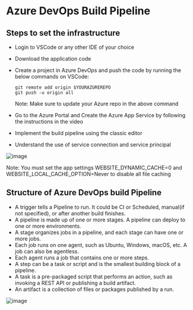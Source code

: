 # Azure DevOps Build Pipeline
 
## Steps to set the infrastructure
- Login to VSCode or any other IDE of your choice
- Download the application code
- Create a project in Azure DevOps and push the code by running the below commands on VSCode:
  ```
  git remote add origin $YOURAZUREREPO
  git push -u origin all
  ```
  Note: Make sure to update your Azure repo in the above command

- Go to the Azure Portal and Create the Azure App Service by following the instructions in the video

- Implement the build pipeline using the classic editor

- Understand the use of service connection and service principal

![image](https://github.com/Pavan-1997/Azure_DevOps_Build-Pipeline/assets/32020205/46352809-cc2e-473d-b1c4-39f1940266e2)

Note: You must set the app settings WEBSITE_DYNAMIC_CACHE=0 and WEBSITE_LOCAL_CACHE_OPTION=Never to disable all file caching

## Structure of Azure DevOps build Pipeline

*  A trigger tells a Pipeline to run. It could be CI or Scheduled, manual(if not specified), or after another build finishes.
*  A pipeline is made up of one or more stages. A pipeline can deploy to one or more environments.
*  A stage organizes jobs in a pipeline, and each stage can have one or more jobs.
*  Each job runs on one agent, such as Ubuntu, Windows, macOS, etc. A job can also be agentless.
*  Each agent runs a job that contains one or more steps.
*  A step can be a task or script and is the smallest building block of a pipeline.
*  A task is a pre-packaged script that performs an action, such as invoking a REST API or publishing a build artifact.
*  An artifact is a collection of files or packages published by a run.

![image](https://github.com/Pavan-1997/Azure_DevOps_Build-Pipeline/assets/32020205/0b0bc069-5305-415e-adba-154031ed1de3)
